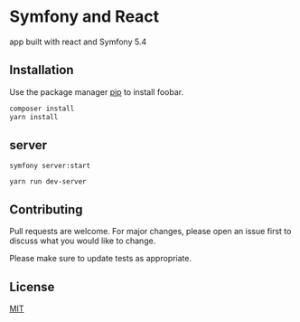 # Symfony and React

app built with react and Symfony 5.4

## Installation

Use the package manager [pip](https://pip.pypa.io/en/stable/) to install foobar.

```bash
composer install
yarn install
```

## server

```server
symfony server:start

yarn run dev-server
```

## Contributing

Pull requests are welcome. For major changes, please open an issue first
to discuss what you would like to change.

Please make sure to update tests as appropriate.

## License

[MIT](https://choosealicense.com/licenses/mit/)